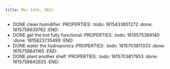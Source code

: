 ```yaml
---
title: Mar 14th, 2021
---
```


- DONE clean humidifier
:PROPERTIES:
:todo: 1615433851272
:done: 1615758639762
:END:
- DONE get the bot fully functional
:PROPERTIES:
:todo: 1615575389140
:done: 1615823735499
:END:
- DONE water the hydroponics
:PROPERTIES:
:todo: 1615703811333
:done: 1615758641165
:END:
- DONE plant another shelf
:PROPERTIES:
:todo: 1615703817953
:done: 1615758642625
:END:
